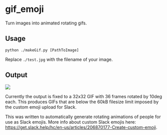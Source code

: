 # gif_emoji
Turn images into animated rotating gifs.

## Usage
`python ./makeGif.py [PathToImage]`

Replace `./test.jpg` with the filename of your image. 

## Output
![](http://imgur.com/download/xLj8ljQ)

Currently the output is fixed to a 32x32 GIF with 36 frames rotated by 10deg each. This produces GIFs that are below the 60kB filesize limit imposed by the custom emoji upload for Slack.

This was written to automatically generate rotating animations of people for use as Slack emojis. More info about custom Slack emojis here: https://get.slack.help/hc/en-us/articles/206870177-Create-custom-emoji.
